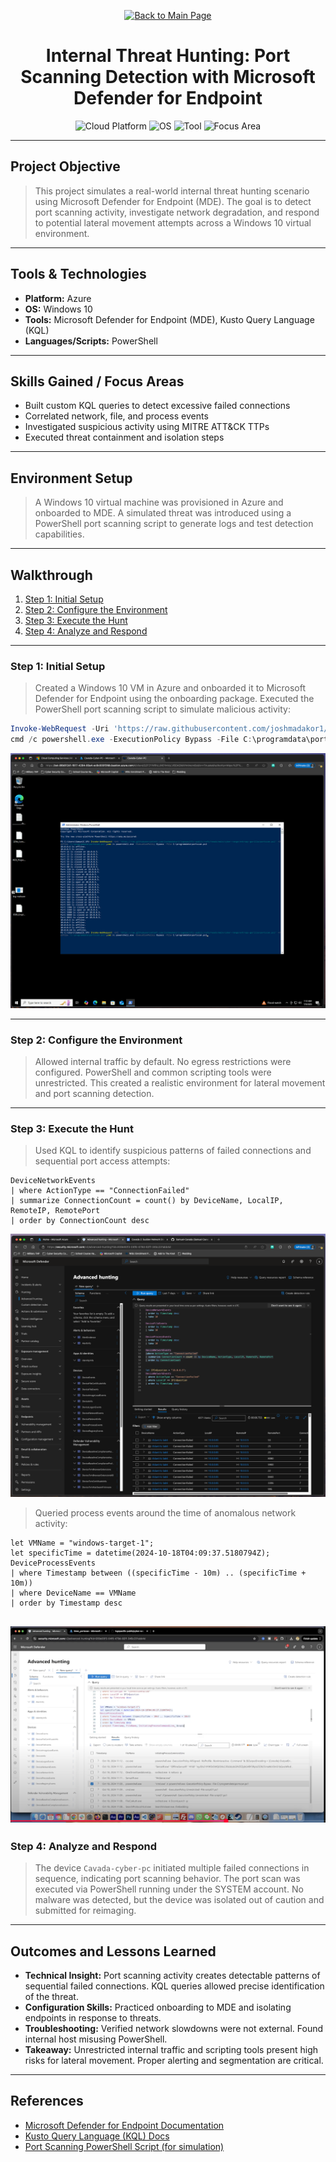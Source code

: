 <p align="center">
  <a href="https://github.com/Samuel-Cavada" target="_blank">
    <img src="https://img.shields.io/badge/Back_to_Main_Page-000000?style=for-the-badge&logo=github&logoColor=white" alt="Back to Main Page"/>
  </a>
</p>

<!-- Mascots Section (optional) -->
<!--
<p align="center">
  <img src="https://github.com/user-attachments/assets/your-mascot-id.png" alt="Mascot" width="100">
</p>
-->

<h1 align="center">Internal Threat Hunting: Port Scanning Detection with Microsoft Defender for Endpoint</h1>

<p align="center">
  <img src="https://img.shields.io/badge/Platform-Azure-0078D4?style=for-the-badge&logo=microsoftazure&logoColor=white" alt="Cloud Platform" />
  <img src="https://img.shields.io/badge/OS-Windows%2010-0078D6?style=for-the-badge&logo=windows&logoColor=white" alt="OS" />
  <img src="https://img.shields.io/badge/Tool-Microsoft%20Defender%20for%20Endpoint-00B388?style=for-the-badge&logo=microsoft&logoColor=white" alt="Tool" />
  <img src="https://img.shields.io/badge/Focus-Threat%20Hunting-orange?style=for-the-badge" alt="Focus Area" />
</p>

---

## Project Objective
> This project simulates a real-world internal threat hunting scenario using Microsoft Defender for Endpoint (MDE). The goal is to detect port scanning activity, investigate network degradation, and respond to potential lateral movement attempts across a Windows 10 virtual environment.

---

## Tools & Technologies
- **Platform:** Azure
- **OS:** Windows 10
- **Tools:** Microsoft Defender for Endpoint (MDE), Kusto Query Language (KQL)
- **Languages/Scripts:** PowerShell

---

## Skills Gained / Focus Areas
- Built custom KQL queries to detect excessive failed connections  
- Correlated network, file, and process events  
- Investigated suspicious activity using MITRE ATT&CK TTPs  
- Executed threat containment and isolation steps  

---

## Environment Setup
> A Windows 10 virtual machine was provisioned in Azure and onboarded to MDE. A simulated threat was introduced using a PowerShell port scanning script to generate logs and test detection capabilities.

---

## Walkthrough
1. [Step 1: Initial Setup](#step-1-initial-setup)
2. [Step 2: Configure the Environment](#step-2-configure-the-environment)
3. [Step 3: Execute the Hunt](#step-3-execute-the-hunt)
4. [Step 4: Analyze and Respond](#step-4-analyze-and-respond)

---

### Step 1: Initial Setup
> Created a Windows 10 VM in Azure and onboarded it to Microsoft Defender for Endpoint using the onboarding package. Executed the PowerShell port scanning script to simulate malicious activity:

```powershell
Invoke-WebRequest -Uri 'https://raw.githubusercontent.com/joshmadakor1/lognpacific-public/refs/heads/main/cyber-range/entropy-gorilla/portscan.ps1' -OutFile 'C:\programdata\portscan.ps1'
cmd /c powershell.exe -ExecutionPolicy Bypass -File C:\programdata\portscan.ps1
```
![Step 1: Execute the Hunt](https://raw.githubusercontent.com/Samuel-Cavada/Scenario-2-Sudden-Network-Slowdowns/main/images/S2SNS3.png)



---

### Step 2: Configure the Environment
> Allowed internal traffic by default. No egress restrictions were configured. PowerShell and common scripting tools were unrestricted. This created a realistic environment for lateral movement and port scanning detection.

---

### Step 3: Execute the Hunt
> Used KQL to identify suspicious patterns of failed connections and sequential port access attempts:

```kql
DeviceNetworkEvents
| where ActionType == "ConnectionFailed"
| summarize ConnectionCount = count() by DeviceName, LocalIP, RemoteIP, RemotePort
| order by ConnectionCount desc
```
![Image 5](https://raw.githubusercontent.com/Samuel-Cavada/Scenario-2-Sudden-Network-Slowdowns/main/images/S2SNS5.png)

> Queried process events around the time of anomalous network activity:

```kql
let VMName = "windows-target-1";
let specificTime = datetime(2024-10-18T04:09:37.5180794Z);
DeviceProcessEvents
| where Timestamp between ((specificTime - 10m) .. (specificTime + 10m))
| where DeviceName == VMName
| order by Timestamp desc
```

![Image 7](https://raw.githubusercontent.com/Samuel-Cavada/Scenario-2-Sudden-Network-Slowdowns/main/images/S2SNS7.png)
---

### Step 4: Analyze and Respond
> The device `Cavada-cyber-pc` initiated multiple failed connections in sequence, indicating port scanning behavior. The port scan was executed via PowerShell running under the SYSTEM account. No malware was detected, but the device was isolated out of caution and submitted for reimaging.

---

## Outcomes and Lessons Learned
- **Technical Insight:** Port scanning activity creates detectable patterns of sequential failed connections. KQL queries allowed precise identification of the threat.  
- **Configuration Skills:** Practiced onboarding to MDE and isolating endpoints in response to threats.  
- **Troubleshooting:** Verified network slowdowns were not external. Found internal host misusing PowerShell.  
- **Takeaway:** Unrestricted internal traffic and scripting tools present high risks for lateral movement. Proper alerting and segmentation are critical.  

---

## References
- [Microsoft Defender for Endpoint Documentation](https://learn.microsoft.com/en-us/microsoft-365/security/defender-endpoint/)
- [Kusto Query Language (KQL) Docs](https://learn.microsoft.com/en-us/azure/data-explorer/kusto/query/)
- [Port Scanning PowerShell Script (for simulation)](https://github.com/joshmadakor1/lognpacific-public)
